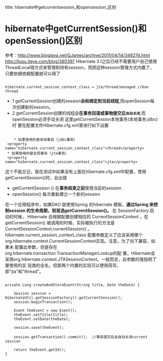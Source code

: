 title: hibernate中getcurrentsession_和opensession_区别 

#  hibernate中getCurrentSession()和openSession()区别 
参考：http://www.blogjava.net/QJames/archive/2011/04/14/348274.html
http://liusu.iteye.com/blog/380397
Hibernate 3.1之后已经不需要用户自己使用ThreadLocal得方式来管理和持有session，而把这种session管理方式内置了，只要依据依据配置就可以用了 
```

hibernate.current_session_context_class = jta/thread/managed //Use thread

``` 
  * 1 getCurrentSession创建的session**会和绑定到当前线程**,而openSession每次创建新的session。
  * 2 getCurrentSession创建的线程会**在事务回滚或事物提交后` 自动关闭 `**,而openSession必须手动关闭
这里getCurrentSession本地事务(本地事务:jdbc)时 要在配置文件Hibernate.cfg.xml里进行如下设置
```

    * 如果使用的是本地事务（jdbc事务）
 <property name="hibernate.current_session_context_class">thread</property>
 * 如果使用的是全局事务（jta事务）
 <property name="hibernate.current_session_context_class">jta</property> 

```
这个不能忘记，我在测试中如果没有上面在hibernate.cfg.xml中配置，使用getCurrentSession()时，会出错

  * getCurrentSession () 在**事务结束之前**使用当前的session
  * openSession()         每次重新建立一个新的session

在一个应用程序中，如果DAO 层使用Spring 的hibernate 模板，**通过Spring 来控制session 的生命周期，则首选getCurrentSession()。**
在 SessionFactory 启动的时候， Hibernate 会根据配置创建相应的 CurrentSessionContext ，在 getCurrentSession() 被调用的时候，实际被执行的方法是 CurrentSessionContext.currentSession() 。
hibernate.current_session_context_class 配置参数定义了应该采用哪个org.hibernate.context.CurrentSessionContext实现。注意，为了向下兼容，如果未 配置此参数，但是存在org.hibernate.transaction.TransactionManagerLookup的配 置，Hibernate会采用org.hibernate.context.JTASessionContext。一般而言，此参数的值指明了要使用的实 现类的全名，但那两个内置的实现可以使用简写，即"jta"和"thread"。
```

private Long createAndStoreEvent(String title, Date theDate) {  
  
    Session session = HibernateUtil.getSessionFactory().getCurrentSession();  
    session.beginTransaction();  
  
    Event theEvent = new Event();  
    theEvent.setTitle(title);  
    theEvent.setDate(theDate);  
  
    session.save(theEvent);  
  
    session.getTransaction().commit();  //事务提交后会自动关闭current session
  
    return theEvent.getId();  
}  

```
